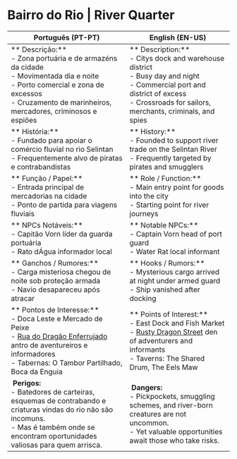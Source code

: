 # Bairro do Rio | River Quarter

| **Português (PT-PT)**                                                                                                                                                                                                      | **English (EN-US)**                                                                                                                                                                                    |
| -------------------------------------------------------------------------------------------------------------------------------------------------------------------------------------------------------------------------- | ------------------------------------------------------------------------------------------------------------------------------------------------------------------------------------------------------ |
| ** Descrição:**<br> - Zona portuária e de armazéns da cidade<br> - Movimentada dia e noite<br> - Porto comercial e zona de excessos<br> - Cruzamento de marinheiros, mercadores, criminosos e espiões                    | ** Description:**<br> - Citys dock and warehouse district<br> - Busy day and night<br> - Commercial port and district of excess<br> - Crossroads for sailors, merchants, criminals, and spies       |
| ** História:**<br> - Fundado para apoiar o comércio fluvial no rio Selintan<br> - Frequentemente alvo de piratas e contrabandistas                                                                                       | ** History:**<br> - Founded to support river trade on the Selintan River<br> - Frequently targeted by pirates and smugglers                                                                          |
| ** Função / Papel:**<br> - Entrada principal de mercadorias na cidade<br> - Ponto de partida para viagens fluviais                                                                                                       | ** Role / Function:**<br> - Main entry point for goods into the city<br> - Starting point for river journeys                                                                                         |
| ** NPCs Notáveis:**<br> - Capitão Vorn  líder da guarda portuária<br> - Rato dÁgua  informador local                                                                                                                | ** Notable NPCs:**<br> - Captain Vorn  head of port guard<br> - Water Rat  local informant                                                                                                       |
| ** Ganchos / Rumores:**<br> - Carga misteriosa chegou de noite sob proteção armada<br> - Navio desapareceu após atracar                                                                                                  | ** Hooks / Rumors:**<br> - Mysterious cargo arrived at night under armed guard<br> - Ship vanished after docking                                                                                     |
| ** Pontos de Interesse:**<br> - Doca Leste e Mercado de Peixe<br> - [Rua do Dragão Enferrujado](rua_do_dragao_enferrujado.md)  antro de aventureiros e informadores<br> - Tabernas: O Tambor Partilhado, Boca da Enguia | ** Points of Interest:**<br> - East Dock and Fish Market<br> - [Rusty Dragon Street](rua_do_dragao_enferrujado.md)  den of adventurers and informants<br> - Taverns: The Shared Drum, The Eels Maw |
| **️ Perigos:**<br> - Batedores de carteiras, esquemas de contrabando e criaturas vindas do rio não são incomuns.<br> - Mas é também onde se encontram oportunidades valiosas para quem arrisca.                           | **️ Dangers:**<br> - Pickpockets, smuggling schemes, and river-born creatures are not uncommon.<br> - Yet valuable opportunities await those who take risks.                                          |





















